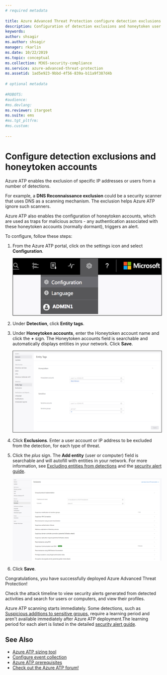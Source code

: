 ```yaml
---
# required metadata

title: Azure Advanced Threat Protection configure detection exclusions and honeytoken accounts  | Microsoft Docs
description: Configuration of detection exclusions and honeytoken user accounts.
keywords:
author: shsagir
ms.author: shsagir
manager: rkarlin
ms.date: 10/22/2019
ms.topic: conceptual
ms.collection: M365-security-compliance
ms.service: azure-advanced-threat-protection
ms.assetid: 1ad5e923-9bbd-4f56-839a-b11a9f387d4b

# optional metadata

#ROBOTS:
#audience:
#ms.devlang:
ms.reviewer: itargoet
ms.suite: ems
#ms.tgt_pltfrm:
#ms.custom:

---
```



# Configure detection exclusions and honeytoken accounts

Azure ATP enables the exclusion of specific IP addresses or users from a number of detections. 

For example, a **DNS Reconnaissance exclusion** could be a security scanner that uses DNS as a scanning mechanism. The exclusion helps Azure ATP ignore such scanners.  

Azure ATP also enables the configuration of honeytoken accounts, which are used as traps for malicious actors - any authentication associated with these honeytoken accounts (normally dormant), triggers an alert.

To configure, follow these steps:

1.  From the Azure ATP portal, click on the settings icon and select **Configuration**.

    ![Azure ATP configuration settings](media/atp-config-menu.png)

2.  Under **Detection**, click **Entity tags**.

3. Under **Honeytoken accounts**, enter the Honeytoken account name and click the **+** sign. The Honeytoken accounts field is searchable and automatically displays entities in your network. Click **Save**.

   ![Honeytoken](media/honeytoken-sensitive.png)

4. Click **Exclusions**. Enter a user account or IP address to be excluded from the detection, for each type of threat. 
5. Click the *plus* sign. The **Add entity** (user or computer) field is searchable and will autofill with entities in your network. For more information, see [Excluding entities from detections](excluding-entities-from-detections.md) and the [security alert guide](suspicious-activity-guide.md).

   ![Exclusions](media/exclusions.png)

6.  Click **Save**.


Congratulations, you have successfully deployed Azure Advanced Threat Protection!

Check the attack timeline to view security alerts generated from detected activities and search for users or computers, and view their profiles.

Azure ATP scanning starts immediately. Some detections, such as [Suspicious additions to sensitive groups](atp-domain-dominance-alerts.md#suspicious-additions-to-sensitive-groups-external-id-2024), require a learning period and aren't available immediately after Azure ATP deployment.The learning period for each alert is listed in the detailed [security alert guide](suspicious-activity-guide.md). 


## See Also
- [Azure ATP sizing tool](https://aka.ms/aatpsizingtool)
- [Configure event collection](configure-event-collection.md)
- [Azure ATP prerequisites](atp-prerequisites.md)
- [Check out the Azure ATP forum!](https://aka.ms/azureatpcommunity)
